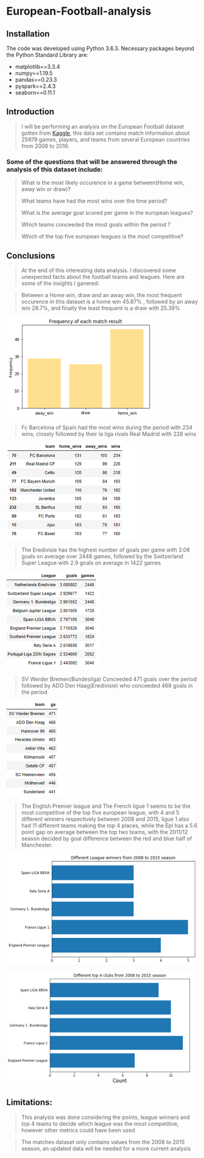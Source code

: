 # European-Football-analysis

## Installation
The code was developed using Python 3.6.3. Necessary packages beyond the Python Standard Library are:

* matplotlib==3.3.4
* numpy==1.19.5
* pandas==0.23.3
* pyspark==2.4.3
* seaborn==0.11.1 



## Introduction

>I will be performing an analysis on the European Football dataset gotten from [Kaggle](https://www.kaggle.com/hugomathien/soccer), this data set contains match information about 25979 games, players, and teams from several European countries from 2008 to 2016.

### Some of the questions that will be answered through the analysis of this dataset include:

> What is the most likely occurence in a game between(Home win, away win or draw)?
> 
> What teams have had the most wins  over the time period? 
> 
> What is the average goal scored per game in the european leagues?
> 
> Which teams conceeded the most goals within the period ?
> 
> Which of the top five european leagues is the most competitive?

## Conclusions


>At the end of this interesting data analysis. I discovered some unexpected facts about the football teams and leagues. Here are some of the insights I ganered:

>Between a Home win, draw and an away win, the most frequent occurence in this dataset is a home win 45.87% , followed by an away win 28.7%, and finally the least frequent is a draw with 25.39%
>
![image](https://github.com/Tamuno-omi/European-Football-analysis/blob/main/match_results.png)

>Fc Barcelona of Spain had the most wins during the period with 234 wins, closely followed by their la liga rivals Real Madrid with 228 wins
>
![image](https://github.com/Tamuno-omi/European-Football-analysis/blob/main/most_wins.PNG)

>The Eredivisie has the highest number of goals per game with 3.08 goals on average over 2448 games, followed by the Switzerland Super League with 2.9 goals on average in 1422 games
>
![image](https://github.com/Tamuno-omi/European-Football-analysis/blob/main/most_goals.PNG)

>SV Werder Bremen(Bundesliga) Conceeded 471 goals over the period followed by ADO Den Haag(Eredivisie) who conceeded 468 goals in the period
>
![image](https://github.com/Tamuno-omi/European-Football-analysis/blob/main/most_goals_against.PNG)


>The English Premier league and The French ligue 1 seems to be the most competitive of the top five european league, with 4 and 5 different winners respectively between 2008 and 2015, ligue 1 also had 11 different teams making the top 4 places, while the Epl has a 5.6 point gap on average between the top two teams, with the 2011/12 season decided by goal difference between the red and blue half of Manchester. 
>
![image](https://github.com/Tamuno-omi/European-Football-analysis/blob/main/different%20winners.png)

![image](https://github.com/Tamuno-omi/European-Football-analysis/blob/main/different_top4.png)

## Limitations:

>This analysis was done considering the points, league winners and top 4 teams to decide which league was the most competitive, however other metrics could have been used 

>The matches dataset only contains values from the 2008 to 2015 season, an updated data will be needed for a more current analysis
